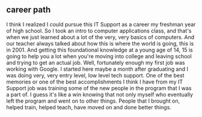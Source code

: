 ## career path

I think I realized I could pursue this IT Support as a career my freshman year of high school. So I took an intro to computer applications class, and that's when we just learned about a lot of the very, very basics of computers. And our teacher always talked about how this is where the world is going, this is in 2001. And getting this foundational knowledge at a young age of 14, 15 is going to help you a lot when you're moving into college and leaving school and trying to get an actual job. Well, fortunately enough my first job was working with Google. I started here maybe a month after graduating and I was doing very, very entry level, low level tech support. One of the best memories or one of the best accomplishments I think I have from my IT Support job was training some of the new people in the program that I was a part of. I guess it's like a win knowing that not only myself who eventually left the program and went on to other things. People that I brought on, helped train, helped teach, have moved on and done better things.

